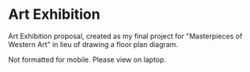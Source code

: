 # Art Exhibition
Art Exhibition proposal, created as my final project for "Masterpieces of Western Art" in lieu of drawing a floor plan diagram. 

Not formatted for mobile. Please view on laptop. 
